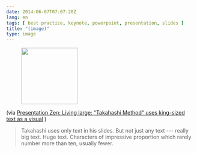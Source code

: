 ```yaml
---
date: 2014-06-07T07:07:28Z
lang: en
tags: [ best practice, keynote, powerpoint, presentation, slides ]
title: "(image)"
type: image
---
```


<figure>
<a
href="https://hugo.ferreira.cc/via-presentation-zen-living-large-takahashi/attachment/123/"
rel="attachment"><img
src="/wp-content/uploads/2014/06/tumblr_n6sy5vanCy1qz82meo1_250-150x150.jpg"
width="150" height="150" /></a></figure>

(via [Presentation Zen: Living large: "Takahashi Method" uses king-sized
text as a
visual](http://presentationzen.blogs.com/presentationzen/2005/09/living_large_ta.html)
)

> Takahashi uses only text in his slides. But not just any text ---
> really big text. Huge text. Characters of impressive proportion which
> rarely number more than ten, usually fewer.

